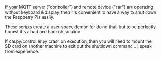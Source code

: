 If your MQTT server ("controller") and remote device ("car")
are operating without keyboard & display, then it's convenient
to have a way to shut down the Raspberry Pis easily.

These scripts create a user-space demon for doing that,
but to be perfectly honest it's a bad and hackish solution.

If car.py/controller.py crash on execution, then you will
need to mount the SD card on another machine to edit out the
shutdown command... I speak from experience.
